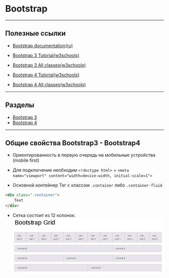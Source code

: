 # Bootstrap

---
## Полезные ссылки

* [Bootstrap documentation(ru)](https://bootstrap-4.ru/docs/4.1/getting-started/introduction/)

* [Bootstrap 3 Tutorial(w3schools)](https://www.w3schools.com/bootstrap/default.asp)
* [Bootstrap 3 All classes(w3schools)](https://www.w3schools.com/bootstrap/bootstrap_ref_all_classes.asp)

* [Bootstrap 4 Tutorial(w3schools)](https://www.w3schools.com/bootstrap4/default.asp)
* [Bootstrap 4 All classes(w3schools)](https://www.w3schools.com/bootstrap4/bootstrap_ref_all_classes.asp)

---
## Разделы

* [Bootstrap 3](Bootstrap3/)
* [Bootstrap 4](Bootstrap4/)

---
## Общие свойства Bootstrap3 - Bootstrap4

* Ориентированность в первую очередь на мобильные устройства (mobile first)

* Для подключение необходим `<!doctype html>` + `<meta name="viewport" content="width=device-width, initial-scale=1">`

* Основной контейнер Тег с классом `.container` либо `.container-fluid`
```html
<div class=".container">
	Text	
</div>
```

* Сетка состоит из 12 колонок.
![Grid](bsGrid.jpg)
